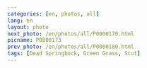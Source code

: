 ```yaml
---
categories: [en, photos, all]
lang: en
layout: photo
next_photo: /en/photos/all/P0000170.html
picname: P0000173
prev_photo: /en/photos/all/P0000180.html
tags: [Dead Springbock, Green Grass, Scut]
---
```

